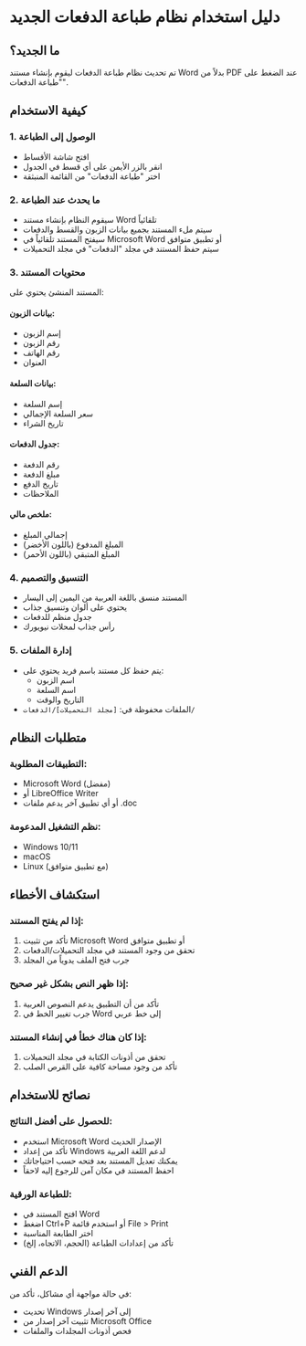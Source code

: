 # دليل استخدام نظام طباعة الدفعات الجديد

## ما الجديد؟
تم تحديث نظام طباعة الدفعات ليقوم بإنشاء مستند Word بدلاً من PDF عند الضغط على "طباعة الدفعات".

## كيفية الاستخدام

### 1. الوصول إلى الطباعة
- افتح شاشة الأقساط
- انقر بالزر الأيمن على أي قسط في الجدول
- اختر "طباعة الدفعات" من القائمة المنبثقة

### 2. ما يحدث عند الطباعة
- سيقوم النظام بإنشاء مستند Word تلقائياً
- سيتم ملء المستند بجميع بيانات الزبون والقسط والدفعات
- سيفتح المستند تلقائياً في Microsoft Word أو تطبيق متوافق
- سيتم حفظ المستند في مجلد "الدفعات" في مجلد التحميلات

### 3. محتويات المستند
المستند المنشئ يحتوي على:

#### بيانات الزبون:
- إسم الزبون
- رقم الزبون
- رقم الهاتف
- العنوان

#### بيانات السلعة:
- إسم السلعة
- سعر السلعة الإجمالي
- تاريخ الشراء

#### جدول الدفعات:
- رقم الدفعة
- مبلغ الدفعة
- تاريخ الدفع
- الملاحظات

#### ملخص مالي:
- إجمالي المبلغ
- المبلغ المدفوع (باللون الأخضر)
- المبلغ المتبقي (باللون الأحمر)

### 4. التنسيق والتصميم
- المستند منسق باللغة العربية من اليمين إلى اليسار
- يحتوي على ألوان وتنسيق جذاب
- جدول منظم للدفعات
- رأس جذاب لمحلات نيويورك

### 5. إدارة الملفات
- يتم حفظ كل مستند باسم فريد يحتوي على:
  - اسم الزبون
  - اسم السلعة
  - التاريخ والوقت
- الملفات محفوظة في: `[مجلد التحميلات]/الدفعات/`

## متطلبات النظام

### التطبيقات المطلوبة:
- Microsoft Word (مفضل)
- أو LibreOffice Writer
- أو أي تطبيق آخر يدعم ملفات .doc

### نظم التشغيل المدعومة:
- Windows 10/11
- macOS
- Linux (مع تطبيق متوافق)

## استكشاف الأخطاء

### إذا لم يفتح المستند:
1. تأكد من تثبيت Microsoft Word أو تطبيق متوافق
2. تحقق من وجود المستند في مجلد التحميلات/الدفعات
3. جرب فتح الملف يدوياً من المجلد

### إذا ظهر النص بشكل غير صحيح:
1. تأكد من أن التطبيق يدعم النصوص العربية
2. جرب تغيير الخط في Word إلى خط عربي

### إذا كان هناك خطأ في إنشاء المستند:
1. تحقق من أذونات الكتابة في مجلد التحميلات
2. تأكد من وجود مساحة كافية على القرص الصلب

## نصائح للاستخدام

### للحصول على أفضل النتائج:
- استخدم Microsoft Word الإصدار الحديث
- تأكد من إعداد Windows لدعم اللغة العربية
- يمكنك تعديل المستند بعد فتحه حسب احتياجاتك
- احفظ المستند في مكان آمن للرجوع إليه لاحقاً

### للطباعة الورقية:
- افتح المستند في Word
- اضغط Ctrl+P أو استخدم قائمة File > Print
- اختر الطابعة المناسبة
- تأكد من إعدادات الطباعة (الحجم، الاتجاه، إلخ)

## الدعم الفني
في حالة مواجهة أي مشاكل، تأكد من:
- تحديث Windows إلى آخر إصدار
- تثبيت آخر إصدار من Microsoft Office
- فحص أذونات المجلدات والملفات
